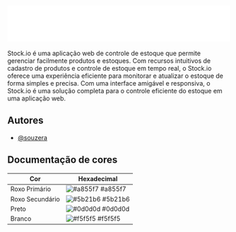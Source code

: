 
![Logo](https://raw.githubusercontent.com/souzera/stock.io/main/stock_io%20resources/readme-logo.png)


Stock.io é uma aplicação web de controle de estoque que permite gerenciar facilmente produtos e estoques. Com recursos intuitivos de cadastro de produtos e controle de estoque em tempo real, o Stock.io oferece uma experiência eficiente para monitorar e atualizar o estoque de forma simples e precisa. Com uma interface amigável e responsiva, o Stock.io é uma solução completa para o controle eficiente do estoque em uma aplicação web.

## Autores

- [@souzera](https://github.com/souzera)

## Documentação de cores

| Cor               | Hexadecimal                                                |
| ----------------- | ---------------------------------------------------------------- |
| Roxo Primário       | ![#a855f7](https://via.placeholder.com/10/a855f7?text=+) #a855f7 |
| Roxo Secundário      | ![#5b21b6](https://via.placeholder.com/10/5b21b6?text=+) #5b21b6 |
| Preto       | ![#0d0d0d](https://via.placeholder.com/10/0d0d0d?text=+) #0d0d0d |
| Branco      | ![#f5f5f5](https://via.placeholder.com/10/f5f5f5?text=+) #f5f5f5 |

